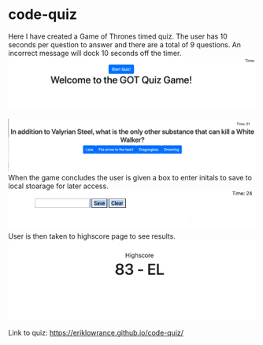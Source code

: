 # code-quiz
Here I have created a Game of Thrones timed quiz. The user has 10 seconds per question to answer and there are a total of 9 questions. An incorrect message will dock 10 seconds off the timer.
![Image of start](./assets/start.png)

![Image of question](./assets/question.png)
When the game concludes the user is given a box to enter initals to save to local stoarage for later access.
![Image of initals box](./assets/initial.png)
User is then taken to highscore page to see results.
![Image of highscore](./assets/highscore.png)

Link to quiz: https://eriklowrance.github.io/code-quiz/